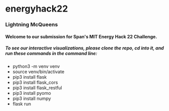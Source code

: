 # energyhack22

### Lightning McQueens

#### Welcome to our submission for Span's MIT Energy Hack 22 Challenge.

##### To see our interactive visualizations, please clone the repo, cd into it, and run these commands in the command line:
- python3 -m venv venv    
- source venv/bin/activate
- pip3 install flask
- pip3 install flask_cors
- pip3 install flask_restful 
- pip3 install pyomo
- pip3 install numpy
- flask run

